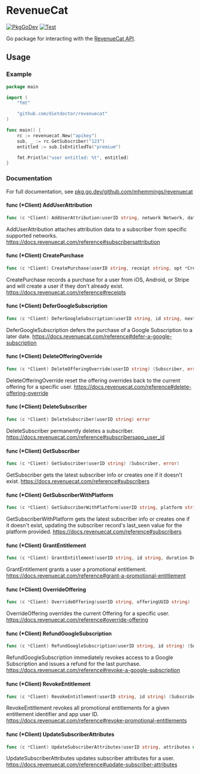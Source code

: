 # RevenueCat

[![PkgGoDev](https://pkg.go.dev/badge/github.com/mhemmings/revenuecat)](https://pkg.go.dev/github.com/mhemmings/revenuecat)
[![Test](https://github.com/mhemmings/revenuecat/workflows/Test/badge.svg?branch=master)](https://github.com/mhemmings/revenuecat/actions?query=workflow%3ATest)

Go package for interacting with the [RevenueCat API](https://docs.revenuecat.com/reference).

## Usage

### Example

```go
package main

import (
	"fmt"

	"github.com/dietdoctor/revenuecat"
)

func main() {
	rc := revenuecat.New("apikey")
	sub, _ := rc.GetSubscriber("123")
	entitled := sub.IsEntitledTo("premium")

	fmt.Println("user entitled: %t", entitled)
}
```

### Documentation

For full documentation, see [pkg.go.dev/github.com/mhemmings/revenuecat](https://pkg.go.dev/github.com/mhemmings/revenuecat)


#### func (*Client) AddUserAttribution

```go
func (c *Client) AddUserAttribution(userID string, network Network, data AttributionData) error
```
AddUserAttribution attaches attribution data to a subscriber from specific
supported networks. https://docs.revenuecat.com/reference#subscribersattribution

#### func (*Client) CreatePurchase

```go
func (c *Client) CreatePurchase(userID string, receipt string, opt *CreatePurchaseOptions) (Subscriber, error)
```
CreatePurchase records a purchase for a user from iOS, Android, or Stripe and
will create a user if they don't already exist.
https://docs.revenuecat.com/reference#receipts

#### func (*Client) DeferGoogleSubscription

```go
func (c *Client) DeferGoogleSubscription(userID string, id string, nextExpiry time.Time) (Subscriber, error)
```
DeferGoogleSubscription defers the purchase of a Google Subscription to a later
date. https://docs.revenuecat.com/reference#defer-a-google-subscription

#### func (*Client) DeleteOfferingOverride

```go
func (c *Client) DeleteOfferingOverride(userID string) (Subscriber, error)
```
DeleteOfferingOverride reset the offering overrides back to the current offering
for a specific user.
https://docs.revenuecat.com/reference#delete-offering-override

#### func (*Client) DeleteSubscriber

```go
func (c *Client) DeleteSubscriber(userID string) error
```
DeleteSubscriber permanently deletes a subscriber.
https://docs.revenuecat.com/reference#subscribersapp_user_id

#### func (*Client) GetSubscriber

```go
func (c *Client) GetSubscriber(userID string) (Subscriber, error)
```
GetSubscriber gets the latest subscriber info or creates one if it doesn't
exist. https://docs.revenuecat.com/reference#subscribers

#### func (*Client) GetSubscriberWithPlatform

```go
func (c *Client) GetSubscriberWithPlatform(userID string, platform string) (Subscriber, error)
```
GetSubscriberWithPlatform gets the latest subscriber info or creates one if it
doesn't exist, updating the subscriber record's last_seen value for the platform
provided. https://docs.revenuecat.com/reference#subscribers

#### func (*Client) GrantEntitlement

```go
func (c *Client) GrantEntitlement(userID string, id string, duration Duration, startTime time.Time) (Subscriber, error)
```
GrantEntitlement grants a user a promotional entitlement.
https://docs.revenuecat.com/reference#grant-a-promotional-entitlement

#### func (*Client) OverrideOffering

```go
func (c *Client) OverrideOffering(userID string, offeringUUID string) (Subscriber, error)
```
OverrideOffering overrides the current Offering for a specific user.
https://docs.revenuecat.com/reference#override-offering

#### func (*Client) RefundGoogleSubscription

```go
func (c *Client) RefundGoogleSubscription(userID string, id string) (Subscriber, error)
```
RefundGoogleSubscription immediately revokes access to a Google Subscription and
issues a refund for the last purchase.
https://docs.revenuecat.com/reference#revoke-a-google-subscription

#### func (*Client) RevokeEntitlement

```go
func (c *Client) RevokeEntitlement(userID string, id string) (Subscriber, error)
```
RevokeEntitlement revokes all promotional entitlements for a given entitlement
identifier and app user ID.
https://docs.revenuecat.com/reference#revoke-promotional-entitlements

#### func (*Client) UpdateSubscriberAttributes

```go
func (c *Client) UpdateSubscriberAttributes(userID string, attributes map[string]SubscriberAttribute) error
```
UpdateSubscriberAttributes updates subscriber attributes for a user.
https://docs.revenuecat.com/reference#update-subscriber-attributes

